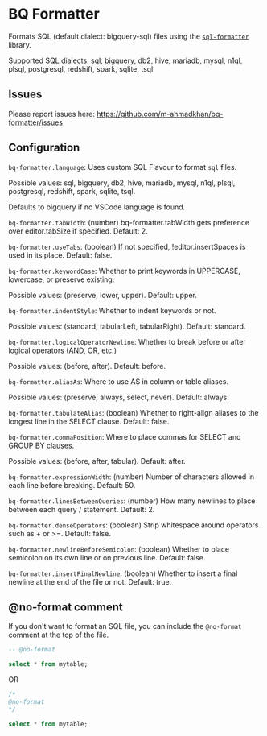 # BQ Formatter

Formats SQL (default dialect: bigquery-sql) files using the [`sql-formatter`](https://github.com/sql-formatter-org/sql-formatter) library.

Supported SQL dialects: sql, bigquery, db2, hive, mariadb, mysql, n1ql, plsql, postgresql, redshift, spark, sqlite, tsql

## Issues

Please report issues here: https://github.com/m-ahmadkhan/bq-formatter/issues

## Configuration

`bq-formatter.language`: Uses custom SQL Flavour to format `sql` files.

Possible values: sql, bigquery, db2, hive, mariadb, mysql, n1ql, plsql, postgresql, redshift, spark, sqlite, tsql.

Defaults to bigquery if no VSCode language is found.

`bq-formatter.tabWidth`: (number) bq-formatter.tabWidth gets preference over editor.tabSize if specified. Default: 2.

`bq-formatter.useTabs`: (boolean) If not specified, !editor.insertSpaces is used in its place. Default: false.

`bq-formatter.keywordCase`: Whether to print keywords in UPPERCASE, lowercase, or preserve existing.

Possible values: (preserve, lower, upper). Default: upper.

`bq-formatter.indentStyle`: Whether to indent keywords or not.

Possible values: (standard, tabularLeft, tabularRight). Default: standard.

`bq-formatter.logicalOperatorNewline`: Whether to break before or after logical operators (AND, OR, etc.)

Possible values: (before, after). Default: before.

`bq-formatter.aliasAs`: Where to use AS in column or table aliases.

Possible values: (preserve, always, select, never). Default: always.

`bq-formatter.tabulateAlias`: (boolean) Whether to right-align aliases to the longest line in the SELECT clause. Default: false.

`bq-formatter.commaPosition`: Where to place commas for SELECT and GROUP BY clauses.

Possible values: (before, after, tabular). Default: after.

`bq-formatter.expressionWidth`: (number) Number of characters allowed in each line before breaking. Default: 50.

`bq-formatter.linesBetweenQueries`: (number) How many newlines to place between each query / statement. Default: 2.

`bq-formatter.denseOperators`: (boolean) Strip whitespace around operators such as + or >=. Default: false.

`bq-formatter.newlineBeforeSemicolon`: (boolean) Whether to place semicolon on its own line or on previous line. Default: false.

`bq-formatter.insertFinalNewline`: (boolean) Whether to insert a final newline at the end of the file or not. Default: true.

## @no-format comment

If you don't want to format an SQL file, you can include the `@no-format` comment at the top of the file.

```sql
-- @no-format

select * from mytable;
```

OR

```sql
/*
@no-format
*/

select * from mytable;
```
